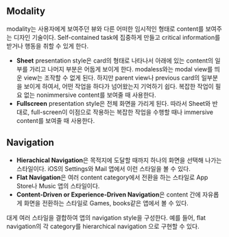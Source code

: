 ## Modality

modality는 사용자에게 보여주던 뷰와 다른 어떠한 임시적인 형태로 content를 보여주는 디자인 기술이다. Self-contained task에 집중하게 만들고 critical information를 받거나 행동을 취할 수 있게 한다.

- **Sheet** presentation style은 card의 형태로 나타나서 아래에 있는 content의 일부를 가리고 나머지 부분은 어둡게 보이게 한다. modaless와는 modal view를 띄운 view는 조작할 수 없게 된다. 하지만 parent view나 previous card의 일부분을 보이게 하여서, 어떤 작업을 하다가 넘어왔는지 기억하기 쉽다. 복잡한 작업이 필요 없는 nonimmersive content를 보여줄 때 사용한다.
- **Fullscreen** presentation style은 전체 화면을 가리게 된다. 따라서 Sheet와 반대로, full-screen이 이점으로 작용하는 복잡한 작업을 수행할 때나 immersive content를 보여줄 때 사용한다.



## Navigation

- **Hierachical Navigation**은 목적지에 도달할 때까지 하나의 화면을 선택해 나가는 스타일이다. iOS의 Settings와 Mail 앱에서 이런 스타일을 볼 수 있다.
- **Flat Navigation**은 여러 content category에서 전환을 하는 스타일로 App Store나 Music 앱의 스타일이다.
- **Content-Driven or Experience-Driven Navigation**은 content 간에 자유롭게 화면을 전환하는 스타일로 Games, books같은 앱에서 볼 수 있다.

대게 여러 스타일을 결합하여 앱의 navigation style을 구성한다. 예를 들어, flat navigation의 각 category를 hierarchical navigation 으로 구현할 수 있다.



